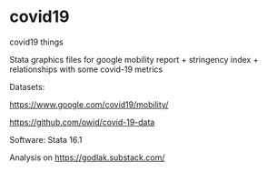 # covid19
covid19 things

Stata graphics files for google mobility report + stringency index + relationships with some covid-19 metrics

Datasets: 

https://www.google.com/covid19/mobility/

https://github.com/owid/covid-19-data

Software: Stata 16.1

Analysis on https://godlak.substack.com/
